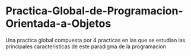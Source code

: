 # Practica-Global-de-Programacion-Orientada-a-Objetos
Una practica global compuesta por 4 practicas en las que se estudian las principales caracteristicas de este paradigma de la programacíon
